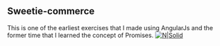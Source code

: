 ## Sweetie-commerce

This is one of the earliest exercises that I made using AngularJs and the former time that I learned the concept of Promises.
[![N|Solid](http://codeschunks.com/wp-content/uploads/2015/10/angularjs.png)](http://codeschunks.com/wp-content/uploads/2015/10/angularjs.png)
